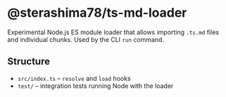 # @sterashima78/ts-md-loader

Experimental Node.js ES module loader that allows importing `.ts.md` files and
individual chunks. Used by the CLI `run` command.

## Structure
- `src/index.ts` – `resolve` and `load` hooks
- `test/` – integration tests running Node with the loader
